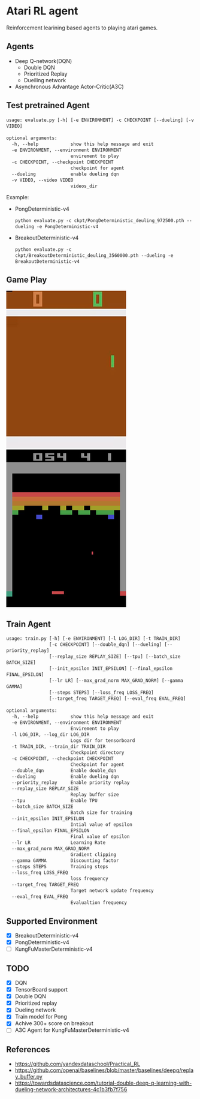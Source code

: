 # Atari RL agent
Reinforcement learining based agents to playing atari games.

## Agents
- Deep Q-network(DQN)
  - Double DQN
  - Prioritized Replay
  - Dueiling network
- Asynchronous Advantage Actor-Critic(A3C)

## Test pretrained Agent
```
usage: evaluate.py [-h] [-e ENVIRONMENT] -c CHECKPOINT [--dueling] [-v VIDEO]

optional arguments:
  -h, --help            show this help message and exit
  -e ENVIRONMENT, --environment ENVIRONMENT
                        envirement to play
  -c CHECKPOINT, --checkpoint CHECKPOINT
                        checkpoint for agent
  --dueling             enable dueling dqn
  -v VIDEO, --video VIDEO
                        videos_dir
```
Example: 
- PongDeterministic-v4 
  ```
  python evaluate.py -c ckpt/PongDeterministic_deuling_972500.pth --dueling -e PongDeterministic-v4
  ```
- BreakoutDeterministic-v4
  ```
  python evaluate.py -c ckpt/BreakoutDeterministic_deuling_3560000.pth --dueling -e BreakoutDeterministic-v4
  ```

## Game Play

![Pong](images/pong.gif)
![BreakoutDeterministic](images/breakout.gif)

## Train Agent
``` 
usage: train.py [-h] [-e ENVIRONMENT] [-l LOG_DIR] [-t TRAIN_DIR]
                [-c CHECKPOINT] [--double_dqn] [--dueling] [--priority_replay]
                [--replay_size REPLAY_SIZE] [--tpu] [--batch_size BATCH_SIZE]
                [--init_epsilon INIT_EPSILON] [--final_epsilon FINAL_EPSILON]
                [--lr LR] [--max_grad_norm MAX_GRAD_NORM] [--gamma GAMMA]
                [--steps STEPS] [--loss_freq LOSS_FREQ]
                [--target_freq TARGET_FREQ] [--eval_freq EVAL_FREQ]

optional arguments:
  -h, --help            show this help message and exit
  -e ENVIRONMENT, --environment ENVIRONMENT
                        Envirement to play
  -l LOG_DIR, --log_dir LOG_DIR
                        Logs dir for tensorboard
  -t TRAIN_DIR, --train_dir TRAIN_DIR
                        Checkpoint directory
  -c CHECKPOINT, --checkpoint CHECKPOINT
                        Checkpoint for agent
  --double_dqn          Enable double_dqn
  --dueling             Enable dueling dqn
  --priority_replay     Enable priority replay
  --replay_size REPLAY_SIZE
                        Replay buffer size
  --tpu                 Enable TPU
  --batch_size BATCH_SIZE
                        Batch size for training
  --init_epsilon INIT_EPSILON
                        Intial value of epsilon
  --final_epsilon FINAL_EPSILON
                        Final value of epsilon
  --lr LR               Learning Rate
  --max_grad_norm MAX_GRAD_NORM
                        Gradient clipping
  --gamma GAMMA         Discounting factor
  --steps STEPS         Training steps
  --loss_freq LOSS_FREQ
                        loss frequency
  --target_freq TARGET_FREQ
                        Target network update frequency
  --eval_freq EVAL_FREQ
                        Evalualtion frequency
```

## Supported Environment
- [x] BreakoutDeterministic-v4
- [x] PongDeterministic-v4
- [ ] KungFuMasterDeterministic-v4

## TODO
- [x] DQN
- [x] TensorBoard support
- [x] Double DQN
- [x] Prioritized replay
- [x] Dueling network
- [X] Train model for Pong
- [x] Achive 300+ score on breakout
- [ ] A3C Agent for  KungFuMasterDeterministic-v4

## References
- https://github.com/yandexdataschool/Practical_RL
- https://github.com/openai/baselines/blob/master/baselines/deepq/replay_buffer.py
- https://towardsdatascience.com/tutorial-double-deep-q-learning-with-dueling-network-architectures-4c1b3fb7f756

